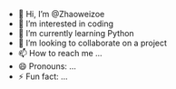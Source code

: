 - 👋 Hi, I’m @Zhaoweizoe
- 👀 I’m interested in coding
- 🌱 I’m currently learning Python
- 💞️ I’m looking to collaborate on a project
- 📫 How to reach me ...
- 😄 Pronouns: ...
- ⚡ Fun fact: ...

<!---
Zhaoweizoe/Zhaoweizoe is a ✨ special ✨ repository because its `README.md` (this file) appears on your GitHub profile.
You can click the Preview link to take a look at your changes.
--->
